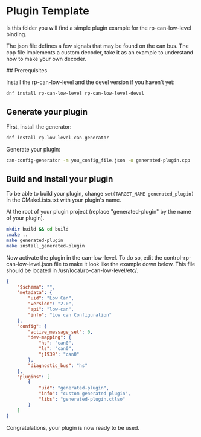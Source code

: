 # Plugin Template

Is this folder you will find a simple plugin example for the rp-can-low-level binding.

The json file defines a few signals that may be found on the can bus.
The cpp file implements a custom decoder, take it as an example
to understand how to make your own decoder.

## Prerequisites

Install the rp-can-low-level and the devel version if you haven't yet:
```bash
dnf install rp-can-low-level rp-can-low-level-devel
```

## Generate your plugin

First, install the generator:
```bash
dnf install rp-low-level-can-generator
```

Generate your plugin:
```bash
can-config-generator -m you_config_file.json -o generated-plugin.cpp
```
## Build and Install your plugin

To be able to build your plugin, change ```set(TARGET_NAME generated_plugin)``` in
the CMakeLists.txt with your plugin's name.

At the root of your plugin project (replace "generated-plugin" by the name of
your plugin).

```bash
mkdir build && cd build
cmake ..
make generated-plugin
make install_generated-plugin
```

Now activate the plugin in the can-low-level.
To do so, edit the control-rp-can-low-level.json file to
make it look like the example down below. This file should be located in
/usr/local/rp-can-low-level/etc/.
```json
{
	"$schema": "",
	"metadata": {
		"uid": "Low Can",
		"version": "2.0",
		"api": "low-can",
		"info": "Low can Configuration"
	},
	"config": {
		"active_message_set": 0,
		"dev-mapping": {
			"hs": "can0",
			"ls": "can0",
			"j1939": "can0"
		},
		"diagnostic_bus": "hs"
	},
	"plugins": [
		{
			"uid": "generated-plugin",
			"info": "custom generated plugin",
			"libs": "generated-plugin.ctlso"
		}
	]
}
```

Congratulations, your plugin is now ready to be used.
